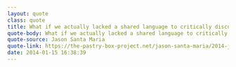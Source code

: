 ```yaml
---
layout: quote
class: quote
title: What if we actually lacked a shared language to critically discuss web design? Art, architecture, and even graphic design, have critics and 
quote-body: What if we actually lacked a shared language to critically discuss web design? Art, architecture, and even graphic design, have critics and historians that give context to new work through the lenses of culture and important work from the past. So where does a common language for discourse start? Not just one for us as web designers, but one that will give structure to others who don’t as deeply understand what we do?
quote-source: Jason Santa Maria
quote-link: https://the-pastry-box-project.net/jason-santa-maria/2014-january-15
date: 2014-01-15 16:38:39
---
```


